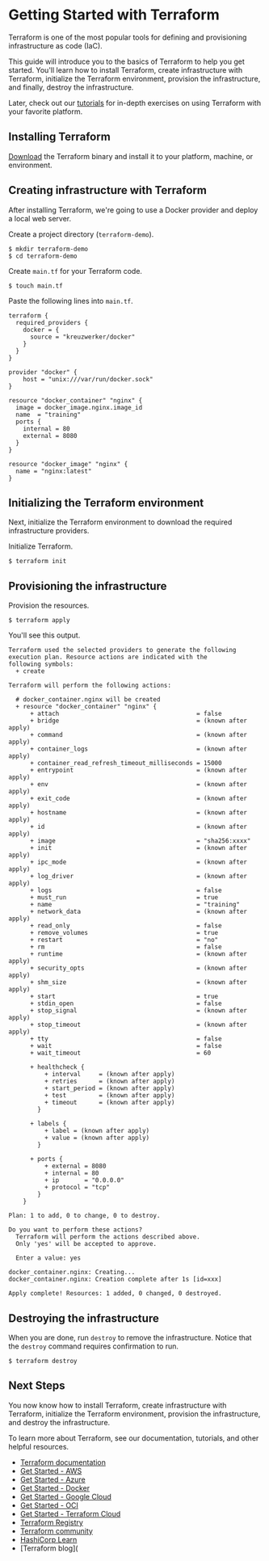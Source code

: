 # Getting Started with Terraform

Terraform is one of the most popular tools for defining and provisioning infrastructure as code (IaC). 

This guide will introduce you to the basics of Terraform to help you get started. You'll learn how to install Terraform, create infrastructure with Terraform, initialize the Terraform environment, provision the infrastructure, and finally, destroy the infrastructure.

Later, check out our [tutorials](https://developer.hashicorp.com/terraform/tutorials) for in-depth exercises on using Terraform with your favorite platform.

## Installing Terraform

[Download](https://developer.hashicorp.com/terraform/downloads) the Terraform binary and install it to your platform, machine, or environment. 



## Creating infrastructure with Terraform

After installing Terraform, we're going to use a Docker provider and deploy a local web server.

Create a project directory (`terraform-demo`).

```shell
$ mkdir terraform-demo
$ cd terraform-demo
```

Create `main.tf` for your Terraform code.

```shell
$ touch main.tf
```

Paste the following lines into `main.tf`.

```hcl
terraform {
  required_providers {
    docker = {
      source = "kreuzwerker/docker"
    }
  }
}

provider "docker" {
    host = "unix:///var/run/docker.sock"
}

resource "docker_container" "nginx" {
  image = docker_image.nginx.image_id
  name  = "training"
  ports {
    internal = 80
    external = 8080
  }
}

resource "docker_image" "nginx" {
  name = "nginx:latest"
}
```


## Initializing the Terraform environment

Next, initialize the Terraform environment to download the required infrastructure providers.

Initialize Terraform.

```shell
$ terraform init
```




## Provisioning the infrastructure

Provision the resources.

```shell
$ terraform apply
```

You'll see this output.

```shell
Terraform used the selected providers to generate the following execution plan. Resource actions are indicated with the
following symbols:
  + create

Terraform will perform the following actions:

  # docker_container.nginx will be created
  + resource "docker_container" "nginx" {
      + attach                                      = false
      + bridge                                      = (known after apply)
      + command                                     = (known after apply)
      + container_logs                              = (known after apply)
      + container_read_refresh_timeout_milliseconds = 15000
      + entrypoint                                  = (known after apply)
      + env                                         = (known after apply)
      + exit_code                                   = (known after apply)
      + hostname                                    = (known after apply)
      + id                                          = (known after apply)
      + image                                       = "sha256:xxxx"
      + init                                        = (known after apply)
      + ipc_mode                                    = (known after apply)
      + log_driver                                  = (known after apply)
      + logs                                        = false
      + must_run                                    = true
      + name                                        = "training"
      + network_data                                = (known after apply)
      + read_only                                   = false
      + remove_volumes                              = true
      + restart                                     = "no"
      + rm                                          = false
      + runtime                                     = (known after apply)
      + security_opts                               = (known after apply)
      + shm_size                                    = (known after apply)
      + start                                       = true
      + stdin_open                                  = false
      + stop_signal                                 = (known after apply)
      + stop_timeout                                = (known after apply)
      + tty                                         = false
      + wait                                        = false
      + wait_timeout                                = 60

      + healthcheck {
          + interval     = (known after apply)
          + retries      = (known after apply)
          + start_period = (known after apply)
          + test         = (known after apply)
          + timeout      = (known after apply)
        }

      + labels {
          + label = (known after apply)
          + value = (known after apply)
        }

      + ports {
          + external = 8080
          + internal = 80
          + ip       = "0.0.0.0"
          + protocol = "tcp"
        }
    }

Plan: 1 to add, 0 to change, 0 to destroy.

Do you want to perform these actions?
  Terraform will perform the actions described above.
  Only 'yes' will be accepted to approve.

  Enter a value: yes

docker_container.nginx: Creating...
docker_container.nginx: Creation complete after 1s [id=xxx]

Apply complete! Resources: 1 added, 0 changed, 0 destroyed.
```



## Destroying the infrastructure

When you are done, run `destroy` to remove the infrastructure. Notice that the `destroy` command requires confirmation to run.

```shell
$ terraform destroy
```



## Next Steps

You now know how to install Terraform, create infrastructure with Terraform, initialize the Terraform environment, provision the infrastructure, and destroy the infrastructure.

To learn more about Terraform, see our documentation, tutorials, and other helpful resources.

* [Terraform documentation](https://www.terraform.io/docs/index.html)
* [Get Started - AWS](https://developer.hashicorp.com/terraform/tutorials/aws-get-started)
* [Get Started - Azure](https://developer.hashicorp.com/terraform/tutorials/azure-get-started)
* [Get Started - Docker](https://developer.hashicorp.com/terraform/tutorials/docker-get-started)
* [Get Started - Google Cloud](https://developer.hashicorp.com/terraform/tutorials/gcp-get-started)
* [Get Started - OCI](https://developer.hashicorp.com/terraform/tutorials/oci-get-started)
* [Get Started - Terraform Cloud](https://developer.hashicorp.com/terraform/tutorials/cloud-get-started)
* [Terraform Registry](https://registry.terraform.io/)
* [Terraform community](https://www.terraform.io/community/index.html) 
* [HashiCorp Learn](https://learn.hashicorp.com/terraform)
* [Terraform blog](
